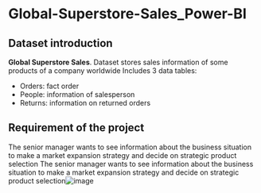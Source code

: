 # Global-Superstore-Sales_Power-BI
## Dataset introduction
**Global Superstore Sales**. Dataset stores sales information of some products of a company worldwide
Includes 3 data tables: 
* Orders: fact order
* People: information of salesperson
* Returns: information on returned orders
## Requirement of the project
The senior manager wants to see information about the business situation to make a market expansion strategy and decide on strategic product selection
The senior manager wants to see information about the business situation to make a market expansion strategy and decide on strategic product selection![image](https://user-images.githubusercontent.com/129883764/233845443-66669b6b-fc50-4e25-ad48-0dc63558c24a.png)

